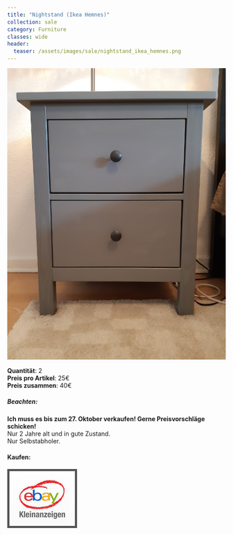 ```yaml
---
title: "Nightstand (Ikea Hemnes)"
collection: sale
category: Furniture
classes: wide
header: 
  teaser: /assets/images/sale/nightstand_ikea_hemnes.png
---
```




<a href="https://www.ebay-kleinanzeigen.de/s-anzeige/ikea-nachttisch-hemnes-/1542253943-81-9420">
  <img src="/assets/images/sale/nightstand_ikea_hemnes.png" alt="Nightstand (Ikea Hemnes)">
</a>

   **Quantit&#228;t**: 2  
   **Preis pro Artikel**: 25€  
   **Preis zusammen**: 40€  

##### Beachten:
**Ich muss es bis zum 27. Oktober verkaufen! Gerne Preisvorschläge schicken!**<br>
Nur 2 Jahre alt und in gute Zustand.<br>
Nur Selbstabholer.

#### Kaufen:
<a href="https://www.ebay-kleinanzeigen.de/s-anzeige/ikea-nachttisch-hemnes-/1542253943-81-9420">
  <img src="/assets/images/ebay.png" alt="Ebay Kleinanzeigen" style="border: 5px solid #555">
</a>

